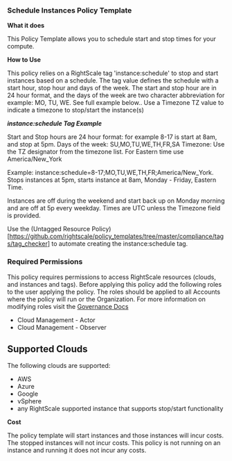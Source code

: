 ### Schedule Instances Policy Template

**What it does**

This Policy Template allows you to schedule start and stop times for your compute.

**How to Use**

This policy relies on a RightScale tag 'instance:schedule' to stop and start instances based on a schedule.  The tag value defines the schedule with a start hour, stop hour and days of the week.  The start and stop hour are in 24 hour format, and the days of the week are two character abbreviation for example: MO, TU, WE. See full example below..  Use a Timezone TZ value to indicate a timezone to stop/start the instance(s)

***instance:schedule Tag Example***

Start and Stop hours are 24 hour format: for example 8-17 is start at 8am, and stop at 5pm.
Days of the week: SU,MO,TU,WE,TH,FR,SA
Timezone: Use the TZ designator from the timezone list.  For Eastern time use America/New_York

Example: instance:schedule=8-17;MO,TU,WE,TH,FR;America/New_York. Stops instances at 5pm, starts instance at 8am, Monday - Friday, Eastern Time.  

Instances are off during the weekend and start back up on Monday morning and are off at 5p every weekday.
Times are UTC unless the Timezone field is provided.

Use the (Untagged Resource Policy)[https://github.com/rightscale/policy_templates/tree/master/compliance/tags/tag_checker] to automate creating the instance:schedule tag.

### Required Permissions

This policy requires permissions to access RightScale resources (clouds, and instances and tags).  Before applying this policy add the following roles to the user applying the policy.  The roles should be applied to all Accounts where the policy will run or the Organization. For more information on modifying roles visit the [Governance Docs](https://docs.rightscale.com/cm/ref/user_roles.html)

- Cloud Management - Actor
- Cloud Management - Observer

## Supported Clouds

The following clouds are supported:
- AWS
- Azure
- Google
- vSphere
- any RightScale supported instance that supports stop/start functionality

**Cost**

The policy template will start instances and those instances will incur costs. The stopped instances will not incur costs.  This policy is not running on an instance and running it does not incur any costs.
